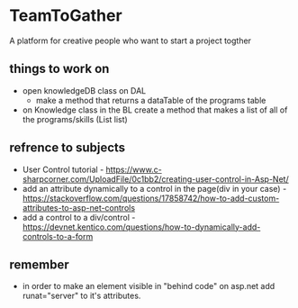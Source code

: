 # TeamToGather
A platform for creative people who want to start a project togther







things to work on
-------------------------------
- open knowledgeDB class on DAL
  - make a method that returns a dataTable of the programs table
- on Knowledge class in the BL create a method that makes a list of all of the programs/skills (List<Knowledge> list)

refrence to subjects
---------------------
- User Control tutorial - https://www.c-sharpcorner.com/UploadFile/0c1bb2/creating-user-control-in-Asp-Net/
- add an attribute dynamically to a control in the page(div in your case) - https://stackoverflow.com/questions/17858742/how-to-add-custom-attributes-to-asp-net-controls
- add a control to a div/control - https://devnet.kentico.com/questions/how-to-dynamically-add-controls-to-a-form

remember
--------
- in order to make an element visible in "behind code" on asp.net add runat="server" to it's attributes.
